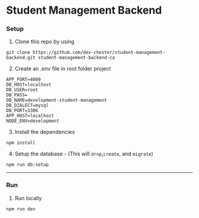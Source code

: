 # Student Management Backend

### Setup
 
 1. Clone this repo by using
 
 ```
 git clone https://github.com/dev-chester/student-management-backend.git student-management-backend-ca
 ```
 
 
 2. Create an .env file in root folder project
 
 ```
 APP_PORT=4000
 DB_HOST=localhost
 DB_USER=root
 DB_PASS=
 DB_NAME=development-student-management
 DB_DIALECT=mysql
 DB_PORT=3306
 APP_HOST=localhost
 NODE_ENV=development
 ```
 
 3. Install the dependencies
 
 ``npm install``
 
 4. Setup the database - (This will ``drop``,``create``, and ``migrate``)
 
 ```
 npm run db:setup
 ```
 ---
 ### Run
 
 1. Run locally
 
 ```
 npm run dev
 ```
